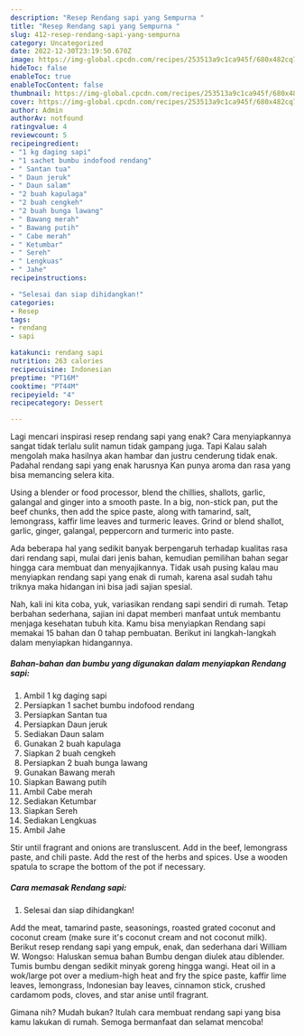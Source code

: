 ```yaml
---
description: "Resep Rendang sapi yang Sempurna "
title: "Resep Rendang sapi yang Sempurna "
slug: 412-resep-rendang-sapi-yang-sempurna
category: Uncategorized
date: 2022-12-30T23:19:50.670Z
image: https://img-global.cpcdn.com/recipes/253513a9c1ca945f/680x482cq70/rendang-sapi-foto-resep-utama.jpg
hideToc: false
enableToc: true
enableTocContent: false
thumbnail: https://img-global.cpcdn.com/recipes/253513a9c1ca945f/680x482cq70/rendang-sapi-foto-resep-utama.jpg
cover: https://img-global.cpcdn.com/recipes/253513a9c1ca945f/680x482cq70/rendang-sapi-foto-resep-utama.jpg
author: Admin
authorAv: notfound
ratingvalue: 4
reviewcount: 5
recipeingredient:
- "1 kg daging sapi"
- "1 sachet bumbu indofood rendang"
- " Santan tua"
- " Daun jeruk"
- " Daun salam"
- "2 buah kapulaga"
- "2 buah cengkeh"
- "2 buah bunga lawang"
- " Bawang merah"
- " Bawang putih"
- " Cabe merah"
- " Ketumbar"
- " Sereh"
- " Lengkuas"
- " Jahe"
recipeinstructions:

- "Selesai dan siap dihidangkan!"
categories:
- Resep
tags:
- rendang
- sapi

katakunci: rendang sapi 
nutrition: 263 calories
recipecuisine: Indonesian
preptime: "PT16M"
cooktime: "PT44M"
recipeyield: "4"
recipecategory: Dessert

---
```



Lagi mencari inspirasi resep rendang sapi yang enak? Cara menyiapkannya sangat tidak terlalu sulit namun tidak gampang juga. Tapi Kalau salah mengolah maka hasilnya akan hambar dan justru cenderung tidak enak. Padahal rendang sapi yang enak harusnya Kan punya aroma dan rasa yang bisa memancing selera kita.


Using a blender or food processor, blend the chillies, shallots, garlic, galangal and ginger into a smooth paste. In a big, non-stick pan, put the beef chunks, then add the spice paste, along with tamarind, salt, lemongrass, kaffir lime leaves and turmeric leaves. Grind or blend shallot, garlic, ginger, galangal, peppercorn and turmeric into paste.

Ada beberapa hal yang sedikit banyak berpengaruh terhadap kualitas rasa dari rendang sapi, mulai dari jenis bahan, kemudian pemilihan bahan segar hingga cara membuat dan menyajikannya. Tidak usah pusing kalau mau menyiapkan rendang sapi yang enak di rumah, karena asal sudah tahu triknya maka hidangan ini bisa jadi sajian spesial.


Nah, kali ini kita coba, yuk, variasikan rendang sapi sendiri di rumah. Tetap berbahan sederhana, sajian ini dapat memberi manfaat untuk membantu menjaga kesehatan tubuh kita. Kamu bisa menyiapkan Rendang sapi memakai 15 bahan dan 0 tahap pembuatan. Berikut ini langkah-langkah dalam menyiapkan hidangannya.

<!--inarticleads1-->

##### Bahan-bahan dan bumbu yang digunakan dalam menyiapkan Rendang sapi:

1. Ambil 1 kg daging sapi
1. Persiapkan 1 sachet bumbu indofood rendang
1. Persiapkan  Santan tua
1. Persiapkan  Daun jeruk
1. Sediakan  Daun salam
1. Gunakan 2 buah kapulaga
1. Siapkan 2 buah cengkeh
1. Persiapkan 2 buah bunga lawang
1. Gunakan  Bawang merah
1. Siapkan  Bawang putih
1. Ambil  Cabe merah
1. Sediakan  Ketumbar
1. Siapkan  Sereh
1. Sediakan  Lengkuas
1. Ambil  Jahe


Stir until fragrant and onions are transluscent. Add in the beef, lemongrass paste, and chili paste. Add the rest of the herbs and spices. Use a wooden spatula to scrape the bottom of the pot if necessary. 

<!--inarticleads2-->

##### Cara memasak Rendang sapi:


1. Selesai dan siap dihidangkan!

Add the meat, tamarind paste, seasonings, roasted grated coconut and coconut cream (make sure it&#39;s coconut cream and not coconut milk). Berikut resep rendang sapi yang empuk, enak, dan sederhana dari William W. Wongso: Haluskan semua bahan Bumbu dengan diulek atau diblender. Tumis bumbu dengan sedikit minyak goreng hingga wangi. Heat oil in a wok/large pot over a medium-high heat and fry the spice paste, kaffir lime leaves, lemongrass, Indonesian bay leaves, cinnamon stick, crushed cardamom pods, cloves, and star anise until fragrant. 

Gimana nih? Mudah bukan? Itulah cara membuat rendang sapi yang bisa kamu lakukan di rumah. Semoga bermanfaat dan selamat mencoba!
